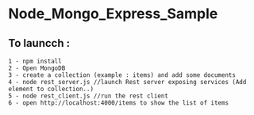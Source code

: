 
# Node_Mongo_Express_Sample

## To launcch :
	1 - npm install
	2 - Open MongoDB
	3 - create a collection (example : items) and add some documents
	4 - node rest_server.js //launch Rest server exposing services (Add element to collection..)
	5 - node rest_client.js //run the rest client
	6 - open http://localhost:4000/items to show the list of items	
	
	
	
